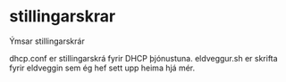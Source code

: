 stillingarskrar
===============

Ýmsar stillingarskrár

dhcp.conf er stillingarskrá fyrir DHCP þjónustuna.
eldveggur.sh er skrifta fyrir eldveggin sem ég hef sett upp heima hjá mér.
